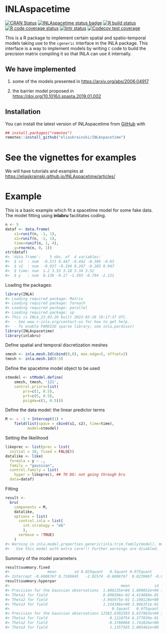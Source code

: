 
<!-- README.md is generated from README.Rmd. Please edit that file -->

# INLAspacetime

<!-- badges: start -->

[![CRAN
Status](http://www.r-pkg.org/badges/version-last-release/INLAspacetime)](https://cran.r-project.org/package=INLAspacetime)
[![INLAspacetime status
badge](https://eliaskrainski.r-universe.dev/badges/INLAspacetime)](https://eliaskrainski.r-universe.dev)
[![R build
status](https://github.com/eliaskrainski/INLAspacetime/workflows/R-CMD-check/badge.svg)](https://github.com/eliaskrainski/INLAspacetime/actions)
[![R code coverage
status](https://github.com/eliaskrainski/INLAspacetime/workflows/test-coverage/badge.svg)](https://github.com/eliaskrainski/INLAspacetime/actions)
[![lintr
status](https://github.com/eliaskrainski/INLAspacetime/workflows/lint/badge.svg)](https://github.com/eliaskrainski/INLAspacetime/actions)
[![Codecov test
coverage](https://codecov.io/gh/eliaskrainski/INLAspacetime/branch/devel/graph/badge.svg)](https://app.codecov.io/gh/eliaskrainski/INLAspacetime?branch=devel)
<!-- badges: end -->

This is a R package to implement certain spatial and spatio-temporal
models taking use to the `cgeneric` interface in the INLA package. This
interface is a way to implement models by writing `C` code to build the
precision matrix compiling it so that INLA can use it internally.

## We have implemented

1.  some of the models presented in <https://arxiv.org/abs/2006.04917>

2.  the barrier model proposed in
    <https://doi.org/10.1016/j.spasta.2019.01.002>

## Installation

<!-- You can install the current [CRAN](https://CRAN.R-project.org) version of INLAspacetime: -->
<!-- ```{r cran-installation, eval = FALSE} -->
<!-- install.packages("INLAspacetime") -->
<!-- ``` -->

You can install the latest version of INLAspacetime from
[GitHub](https://github.com/eliaskrainski/INLAspacetime) with

``` r
## install.packages("remotes")
remotes::install_github("eliaskrainski/INLAspacetime")
```

<!-- or track the development version builds via [inlabru-org.r-universe.dev](https://inlabru-org.r-universe.dev/ui#builds): -->
<!-- ```{r universe-installation, eval = FALSE} -->
<!-- ## Enable universe(s) by inlabru-org -->
<!-- options(repos = c( -->
<!--   inlabruorg = "https://inlabru-org.r-universe.dev", -->
<!--   INLA = "https://inla.r-inla-download.org/R/testing", -->
<!--   CRAN = "https://cloud.r-project.org" -->
<!-- )) -->
<!-- ## Install it -->
<!-- install.packages("INLAspacetime") -->
<!-- ``` -->

# See the vignettes for examples

We will have tutorials and examples at
<https://eliaskrainski.github.io/INLAspacetime/articles/>

# Example

This is a basic example which fit a spacetime model for some fake data.
The model fitting using **inlabru** facilitates coding.

``` r
n <- 5
dataf <- data.frame(
    s1=runif(n, -1, 1),
    s2=runif(n, -1, 1),
    time=runif(n, 1, 4),
    y=rnorm(n, 0, 1))
str(dataf)
#> 'data.frame':    5 obs. of  4 variables:
#>  $ s1  : num  -0.571 0.447 -0.442 -0.386 -0.63
#>  $ s2  : num  -0.937 -0.194 0.267 -0.285 0.947
#>  $ time: num  1.2 3.53 3.18 3.34 3.52
#>  $ y   : num  0.136 -0.17 -1.593 -0.794 -2.121
```

Loading the packages:

``` r
library(INLA)
#> Loading required package: Matrix
#> Loading required package: foreach
#> Loading required package: parallel
#> Loading required package: sp
#> This is INLA_23.03.26 built 2023-03-26 19:17:37 UTC.
#>  - See www.r-inla.org/contact-us for how to get help.
#>  - To enable PARDISO sparse library; see inla.pardiso()
library(INLAspacetime)
library(inlabru)
```

Define spatial and temporal discretization meshes

``` r
smesh <- inla.mesh.2d(cbind(0,0), max.edge=5, offset=2)
tmesh <- inla.mesh.1d(0:5)
```

Define the spacetime model object to be used

``` r
stmodel <- stModel.define(
    smesh, tmesh, '121', 
    control.priors=list(
        prs=c(1, 0.5),
        prt=c(5, 0.5),
        psigma=c(1, 0.5)))
```

Define the data model: the linear predictor terms

``` r
M <- ~ -1 + Intercept(1) +
    field(list(space = cbind(s1, s2), time=time),
          model=stmodel)
```

Setting the likelihood

``` r
likeprec <- list(prec = list(
  initial = 10, fixed = FALSE))
datalike <- like(
  formula = y ~ ., 
  family = "gaussian",
  control.family = list(
    hyper = likeprec), ## TO DO: not going through bru
  data=dataf)
```

Fitting

``` r
result <- 
  bru(
    components = M,
    datalike,
    options = list(
      control.inla = list(
        int.strategy = "eb"
        ),
      verbose = !TRUE)
    )
#> Warning in inla.model.properties.generic(inla.trim.family(model), mm[names(mm) == : Model 'cgeneric' in section 'latent' is marked as 'experimental'; changes may appear at any time.
#>   Use this model with extra care!!! Further warnings are disabled.
```

Summary of the model parameters

``` r
result$summary.fixed
#>                 mean        sd 0.025quant   0.5quant 0.975quant       mode kld
#> Intercept -0.6008767 0.7269845   -2.02574 -0.6008767  0.8239867 -0.6008767   0
result$summary.hyperpar
#>                                                  mean           sd   0.025quant
#> Precision for the Gaussian observations  1.806235e+04 1.809052e+04 1232.7375106
#> Theta1 for field                         8.890266e-02 4.414888e-01   -0.8970600
#> Theta2 for field                        -3.945975e-01 1.100128e+00   -2.6341394
#> Theta3 for field                         1.154106e+00 3.986351e-01    0.4281037
#>                                              0.5quant   0.975quant         mode
#> Precision for the Gaussian observations 12582.6392583 6.637983e+04 3393.4055569
#> Theta1 for field                            0.1210754 8.377859e-01    0.2947973
#> Theta2 for field                           -0.3788068 1.741826e+00   -0.3108136
#> Theta3 for field                            1.1357565 2.005462e+00    1.0465864
```
